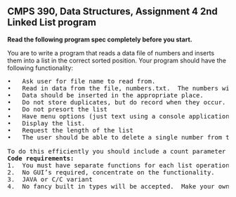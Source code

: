 <h2> CMPS 390, Data Structures, Assignment 4 2nd Linked List program </h2>

<strong>Read the following program spec completely before you start.</strong>

You are to write a program that reads a data file of numbers and inserts them into a list in the correct sorted position.  Your program should have the following functionality:

<pre>
•	Ask user for file name to read from.
•	Read in data from the file, numbers.txt.  The numbers will be between 0 and 100.
•	Data should be inserted in the appropriate place.
•	Do not store duplicates, but do record when they occur. 
•	Do not presort the list
•	Have menu options (just text using a console application) to do the following:
•	Display the list.
•	Request the length of the list
•	The user should be able to delete a single number from the list.  To do this you either decrement the count parameter ( see below, or delete the node1)

To do this efficiently you should include a count parameter in your node class.  Each time you find a duplicate of a number that is already in the list, increment the count.  A new node is put into the list only if the number is not already in the list.
<strong>Code requirements:</strong>
1.	You must have separate functions for each list operation (i.e insert, empty, delete, etc.)
2.	No GUI’s required, concentrate on the functionality.
3.	JAVA or C/C variant
4.	No fancy built in types will be accepted.  Make your own structures, your own functions, etc.
 </pre>
